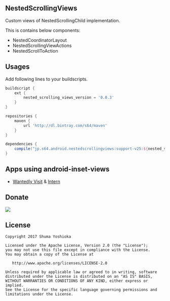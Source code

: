 ## NestedScrollingViews

Custom views of NestedScrollingChild implementation.

This is contains below components:

- NestedCoordinatorLayout
- NestedScrollingViewActions
- NestedScrollToAction

## Usages

Add following lines to your buildscripts.

```groovy
buildscript {
    ext {
        nested_scrolling_views_version = '0.0.3'
    }
}
```

```groovy
repositories {
    maven {
        url 'http://dl.bintray.com/s64/maven'
    }
}

dependencies {
    compile("jp.s64.android.nestedscrollingviews:support-v25:${nested_scrolling_views_version}")
}
```

## Apps using android-inset-views

- [Wantedly Visit](https://play.google.com/store/apps/details?id=com.wantedly.android.visit) & [Intern](https://play.google.com/store/apps/details?id=com.wantedly.android.student)

## Donate

<a href="https://donorbox.org/android-nested-scrolling-views"><img src="https://d1iczxrky3cnb2.cloudfront.net/button-small-blue.png" /></a>

## License

```
Copyright 2017 Shuma Yoshioka

Licensed under the Apache License, Version 2.0 (the "License");
you may not use this file except in compliance with the License.
You may obtain a copy of the License at

   http://www.apache.org/licenses/LICENSE-2.0

Unless required by applicable law or agreed to in writing, software
distributed under the License is distributed on an "AS IS" BASIS,
WITHOUT WARRANTIES OR CONDITIONS OF ANY KIND, either express or implied.
See the License for the specific language governing permissions and
limitations under the License.
```

